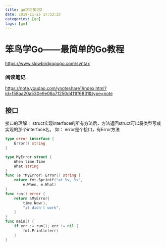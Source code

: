 ```yaml
---
title: go学习笔记2
date: 2019-11-25 17:53:25
categories: [go]
tags: [go]
---
```

# 笨鸟学Go——最简单的Go教程 
https://www.slowbirdgogogo.com/syntax

### 阅读笔记
https://note.youdao.com/ynoteshare1/index.html?id=f58aa20a530e9e08a71250d411ff6831&type=note
<!--more-->
## 接口
接口的理解：
struct实现interface的所有方法后，方法返回struct可以将类型写成实现的那个interface名。
如：
error是个接口，有Error方法
```go
type error interface {
    Error() string
}
```
```go
type MyError struct {
	When time.Time
	What string
}
func (e *MyError) Error() string {
	return fmt.Sprintf("at %v, %s",
		e.When, e.What)
}
func run() error {
	return &MyError{
		time.Now(),
		"it didn't work",
	}
}
func main() {
	if err := run(); err != nil {
		fmt.Println(err)
	}
}
```
